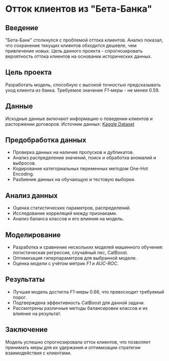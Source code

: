 # Отток клиентов из "Бета-Банка"

## Введение

"Бета-Банк" столкнулся с проблемой оттока клиентов. Анализ показал, что сохранение текущих клиентов обходится дешевле, чем привлечение новых. Цель данного проекта - спрогнозировать вероятность оттока клиентов на основании исторических данных.

## Цель проекта

Разработать модель, способную с высокой точностью предсказывать уход клиента из банка. Требуемое значение *F1*-меры - не менее 0.59.

## Данные

Исходные данные включают информацию о поведении клиентов и расторжении договоров. Источник данных: [Kaggle Dataset](https://www.kaggle.com/barelydedicated/bank-customer-churn-modeling)

## Предобработка данных

- Проверка данных на наличие пропусков и дубликатов.
- Анализ распределения значений, поиск и обработка аномалий и выбросов.
- Кодирование категориальных переменных методом One-Hot Encoding.
- Разбиение данных на обучающую и тестовую выборки.

## Анализ данных

- Оценка статистических параметров, распределений.
- Исследование корреляций между признаками.
- Анализ баланса классов и его влияния на модель.

## Моделирование

- Разработка и сравнение нескольких моделей машинного обучения: логистическая регрессия, случайный лес, CatBoost.
- Оптимизация гиперпараметров для выбранной модели.
- Оценка модели с учётом метрик *F1* и *AUC-ROC*.

## Результаты

- Лучшая модель достигла *F1*-меры 0.66, что превосходит требуемый порог.
- Подтверждена эффективность CatBoost для данной задачи.
- Рассмотрены различные методы балансировки классов и их влияние на результат.

## Заключение

Модель успешно спрогнозировала отток клиентов, что позволяет принимать меры для их удержания и оптимизации стратегии взаимодействия с клиентами.


